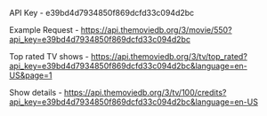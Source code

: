 API Key - e39bd4d7934850f869dcfd33c094d2bc

Example Request - https://api.themoviedb.org/3/movie/550?api_key=e39bd4d7934850f869dcfd33c094d2bc

Top rated TV shows - https://api.themoviedb.org/3/tv/top_rated?api_key=e39bd4d7934850f869dcfd33c094d2bc&language=en-US&page=1

Show details - https://api.themoviedb.org/3/tv/100/credits?api_key=e39bd4d7934850f869dcfd33c094d2bc&language=en-US
